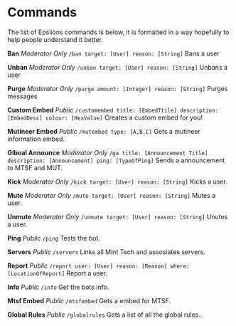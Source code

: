 # Commands
The list of Epslions commands is below, it is formatted in a way hopefully to help people understand it better.

**Ban**
_Moderator Only_
`/ban target: [User] reason: [String]`
Bans a user

**Unban**
_Moderator Only_
`/unban target: [User] reason: [String]`
Unbans a user

**Purge**
_Moderator Only_
`/purge amount: [Integer] reason: [String]`
Purges messages

**Custom Embed**
_Public_
`/customembed title: [EmbedTtile] description: [EmbedDesc] colour: [HexValue]`
Creates a custom embed for you!

**Mutineer Embed**
_Public_
`/mutembed type: [A,B,C]`
Gets a mutineer information embed.

**Glboal Announce**
_Moderator Only_
`/ga title: [Announcement Title] description: [Announcement] ping: [TypeOfPing]`
Sends a announcement to MTSF and MUT.

**Kick**
_Moderator Only_
`/kick target: [User] reason: [String]`
Kicks a user.

**Mute**
_Moderator Only_
`/mute target: [User] reason: [String]`
Mutes a user.

**Unmute**
_Moderator Only_
`/unmute target: [User] reason: [String]`
Unutes a user.

**Ping**
_Public_
`/ping`
Tests the bot.

**Servers**
_Public_
`/servers`
Links all Mint Tech and assosiates servers.

**Report**
_Public_
`/report user: [User] reason: [Reason] where: [LocationOfReport]`
Report a user.

**Info**
_Public_
`/info`
Get the bots info.

**Mtsf Embed**
_Public_
`/mtsfembed`
Gets a embed for MTSF.

**Global Rules**
_Public_
`/globalrules`
Gets a list of all the global rules..




